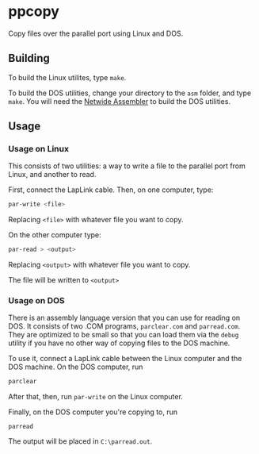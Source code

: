 # ppcopy

Copy files over the parallel port using Linux and DOS.

## Building

To build the Linux utilites, type `make`. 

To build the DOS utilities, change your directory to the `asm` folder, and type
`make`.  You will need the [Netwide Assembler](https://www.nasm.us/) to build
the DOS utilities.

## Usage

### Usage on Linux

This consists of two utilities: a way to write a file to the parallel port from
Linux, and another to read.

First, connect the LapLink cable. Then, on one computer, type:

```sh
par-write <file>
```

Replacing `<file>` with whatever file you want to copy.

On the other computer type:

```sh
par-read > <output>
```

Replacing `<output>` with whatever file you want to copy.

The file will be written to `<output>`

### Usage on DOS

There is an assembly language version that you can use for reading on DOS. It
consists of two .COM programs, `parclear.com` and `parread.com`. They are
optimized to be small so that you can load them via the `debug` utility if you
have no other way of copying files to the DOS machine.

To use it, connect a LapLink cable between the Linux computer and the DOS
machine. On the DOS computer, run 

```cmd
parclear
```

After that, then, run `par-write` on the Linux computer. 

Finally, on the DOS computer you're copying to, run

```
parread
```

The output will be placed in `C:\parread.out`.
